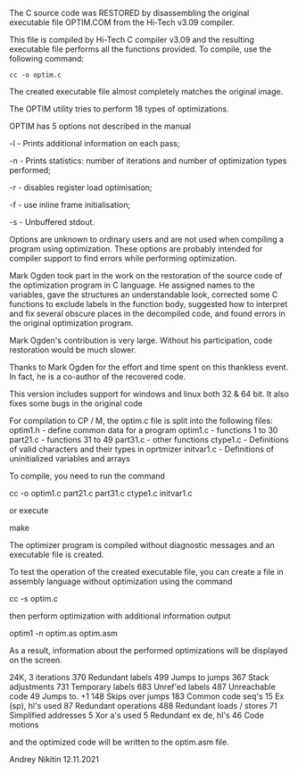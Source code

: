 The C source code was RESTORED by disassembling the original executable file OPTIM.COM from the Hi-Tech v3.09 compiler.

This file is compiled by Hi-Tech C compiler v3.09 and the resulting executable file performs all the functions provided. To compile, use the following command:

    cc -o optim.c

The created executable file almost completely matches the original image.

The OPTIM utility tries to perform 18 types of optimizations.

OPTIM has 5 options not described in the manual

-l - Prints additional information on each pass;

-n - Prints statistics: number of iterations and number of optimization types performed;

-r - disables register load optimisation;

-f - use inline frame initialisation;

-s - Unbuffered stdout.

Options are unknown to ordinary users and are not used when compiling a program using optimization. These options are probably intended for compiler support to find errors while performing optimization.

Mark Ogden took part in the work on the restoration of the source code of the optimization program in C language. He assigned names to the variables, gave the structures an understandable look, corrected some C functions to exclude labels in the function body, suggested how to interpret and fix several obscure places in the decompiled code, and found errors in the original optimization program.

Mark Ogden's contribution is very large. Without his participation, code restoration would be much slower.

Thanks to Mark Ogden for the effort and time spent on this thankless event. In fact, he is a co-author of the recovered code. 

This version includes support for windows and linux both 32 & 64 bit. It also fixes some bugs in the original code

For compilation to CP / M, the optim.c file is split into the following files:
optim1.h - define common data for a program
optim1.c - functions 1 to 30
part21.c - functions 31 to 49
part31.c - other functions
ctype1.c - Definitions of valid characters and their types in oprtmizer
initvar1.c - Definitions of uninitialized variables and arrays

To compile, you need to run the command

cc -o optim1.c part21.c part31.c ctype1.c initvar1.c

or execute

make

The optimizer program is compiled without diagnostic messages and an executable file is created.

To test the operation of the created executable file, you can create a file in assembly language without optimization using the command

cc -s optim.c

then perform optimization with additional information output

optim1 -n optim.as optim.asm

As a result, information about the performed optimizations will be displayed on the screen.

24K, 3 iterations
370 Redundant labels
499 Jumps to jumps
367 Stack adjustments
731 Temporary labels
683 Unref'ed labels
487 Unreachable code
49 Jumps to. +1
148 Skips over jumps
183 Common code seq's
15 Ex (sp), hl's used
87 Redundant operations
488 Redundant loads / stores
71 Simplified addresses
5 Xor a's used
5 Redundant ex de, hl's
46 Code motions

and the optimized code will be written to the optim.asm file. 

Andrey Nikitin 12.11.2021
